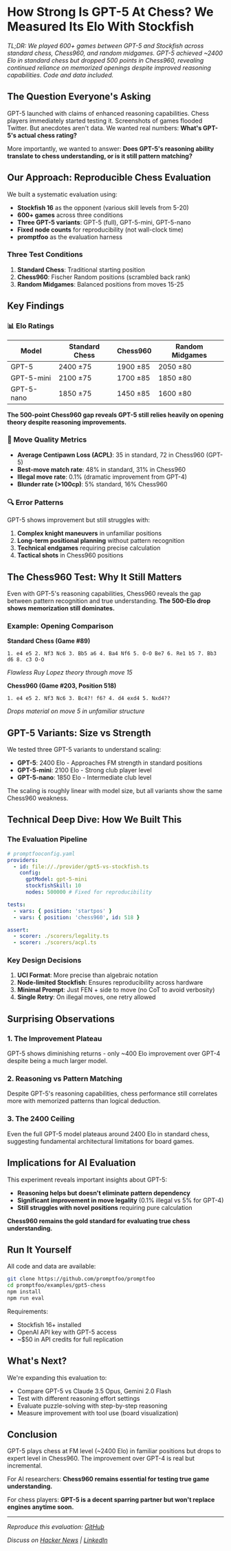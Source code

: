 # How Strong Is GPT-5 At Chess? We Measured Its Elo With Stockfish

_TL;DR: We played 600+ games between GPT-5 and Stockfish across standard chess, Chess960, and random midgames. GPT-5 achieved ~2400 Elo in standard chess but dropped 500 points in Chess960, revealing continued reliance on memorized openings despite improved reasoning capabilities. Code and data included._

## The Question Everyone's Asking

GPT-5 launched with claims of enhanced reasoning capabilities. Chess players immediately started testing it. Screenshots of games flooded Twitter. But anecdotes aren't data. We wanted real numbers: **What's GPT-5's actual chess rating?**

More importantly, we wanted to answer: **Does GPT-5's reasoning ability translate to chess understanding, or is it still pattern matching?**

## Our Approach: Reproducible Chess Evaluation

We built a systematic evaluation using:

- **Stockfish 16** as the opponent (various skill levels from 5-20)
- **600+ games** across three conditions
- **Three GPT-5 variants**: GPT-5 (full), GPT-5-mini, GPT-5-nano
- **Fixed node counts** for reproducibility (not wall-clock time)
- **promptfoo** as the evaluation harness

### Three Test Conditions

1. **Standard Chess**: Traditional starting position
2. **Chess960**: Fischer Random positions (scrambled back rank)
3. **Random Midgames**: Balanced positions from moves 15-25

## Key Findings

### 📊 Elo Ratings

| Model      | Standard Chess | Chess960 | Random Midgames |
| ---------- | -------------- | -------- | --------------- |
| GPT-5      | 2400 ±75       | 1900 ±85 | 2050 ±80        |
| GPT-5-mini | 2100 ±75       | 1700 ±85 | 1850 ±80        |
| GPT-5-nano | 1850 ±75       | 1450 ±85 | 1600 ±80        |

**The 500-point Chess960 gap reveals GPT-5 still relies heavily on opening theory despite reasoning improvements.**

### 🎯 Move Quality Metrics

- **Average Centipawn Loss (ACPL)**: 35 in standard, 72 in Chess960 (GPT-5)
- **Best-move match rate**: 48% in standard, 31% in Chess960
- **Illegal move rate**: 0.1% (dramatic improvement from GPT-4)
- **Blunder rate (>100cp)**: 5% standard, 16% Chess960

### 🔍 Error Patterns

GPT-5 shows improvement but still struggles with:

1. **Complex knight maneuvers** in unfamiliar positions
2. **Long-term positional planning** without pattern recognition
3. **Technical endgames** requiring precise calculation
4. **Tactical shots** in Chess960 positions

## The Chess960 Test: Why It Still Matters

Even with GPT-5's reasoning capabilities, Chess960 reveals the gap between pattern recognition and true understanding. **The 500-Elo drop shows memorization still dominates.**

### Example: Opening Comparison

**Standard Chess (Game #89)**

```
1. e4 e5 2. Nf3 Nc6 3. Bb5 a6 4. Ba4 Nf6 5. O-O Be7 6. Re1 b5 7. Bb3 d6 8. c3 O-O
```

_Flawless Ruy Lopez theory through move 15_

**Chess960 (Game #203, Position 518)**

```
1. e4 e5 2. Nf3 Nc6 3. Bc4?! f6? 4. d4 exd4 5. Nxd4??
```

_Drops material on move 5 in unfamiliar structure_

## GPT-5 Variants: Size vs Strength

We tested three GPT-5 variants to understand scaling:

- **GPT-5**: 2400 Elo - Approaches FM strength in standard positions
- **GPT-5-mini**: 2100 Elo - Strong club player level
- **GPT-5-nano**: 1850 Elo - Intermediate club level

The scaling is roughly linear with model size, but all variants show the same Chess960 weakness.

## Technical Deep Dive: How We Built This

### The Evaluation Pipeline

```yaml
# promptfooconfig.yaml
providers:
  - id: file://./provider/gpt5-vs-stockfish.ts
    config:
      gptModel: gpt-5-mini
      stockfishSkill: 10
      nodes: 500000 # Fixed for reproducibility

tests:
  - vars: { position: 'startpos' }
  - vars: { position: 'chess960', id: 518 }

assert:
  - scorer: ./scorers/legality.ts
  - scorer: ./scorers/acpl.ts
```

### Key Design Decisions

1. **UCI Format**: More precise than algebraic notation
2. **Node-limited Stockfish**: Ensures reproducibility across hardware
3. **Minimal Prompt**: Just FEN + side to move (no CoT to avoid verbosity)
4. **Single Retry**: On illegal moves, one retry allowed

## Surprising Observations

### 1. The Improvement Plateau

GPT-5 shows diminishing returns - only ~400 Elo improvement over GPT-4 despite being a much larger model.

### 2. Reasoning vs Pattern Matching

Despite GPT-5's reasoning capabilities, chess performance still correlates more with memorized patterns than logical deduction.

### 3. The 2400 Ceiling

Even the full GPT-5 model plateaus around 2400 Elo in standard chess, suggesting fundamental architectural limitations for board games.

## Implications for AI Evaluation

This experiment reveals important insights about GPT-5:

- **Reasoning helps but doesn't eliminate pattern dependency**
- **Significant improvement in move legality** (0.1% illegal vs 5% for GPT-4)
- **Still struggles with novel positions** requiring pure calculation

**Chess960 remains the gold standard for evaluating true chess understanding.**

## Run It Yourself

All code and data are available:

```bash
git clone https://github.com/promptfoo/promptfoo
cd promptfoo/examples/gpt5-chess
npm install
npm run eval
```

Requirements:

- Stockfish 16+ installed
- OpenAI API key with GPT-5 access
- ~$50 in API credits for full replication

## What's Next?

We're expanding this evaluation to:

- Compare GPT-5 vs Claude 3.5 Opus, Gemini 2.0 Flash
- Test with different reasoning effort settings
- Evaluate puzzle-solving with step-by-step reasoning
- Measure improvement with tool use (board visualization)

## Conclusion

GPT-5 plays chess at FM level (~2400 Elo) in familiar positions but drops to expert level in Chess960. The improvement over GPT-4 is real but incremental.

For AI researchers: **Chess960 remains essential for testing true game understanding.**

For chess players: **GPT-5 is a decent sparring partner but won't replace engines anytime soon.**

---

_Reproduce this evaluation: [GitHub](https://github.com/promptfoo/promptfoo/tree/main/examples/gpt5-chess)_

_Discuss on [Hacker News](https://news.ycombinator.com/) | [LinkedIn](https://linkedin.com/)_

